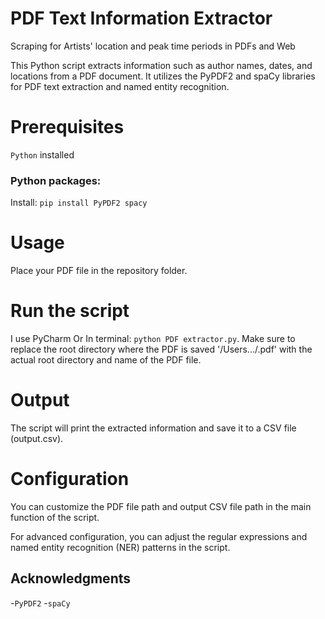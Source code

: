 # PDF Text Information Extractor
Scraping for Artists' location and peak time periods in PDFs and Web

This Python script extracts information such as author names, dates, and locations from a PDF document. It utilizes the PyPDF2 and spaCy libraries for PDF text extraction and named entity recognition.

# Prerequisites
`Python` installed
### Python packages:
Install:
```pip install PyPDF2 spacy```

# Usage
Place your PDF file in the repository folder.

# Run the script  
I use PyCharm
Or In terminal:
```python PDF extractor.py```. 
Make sure to replace the root directory where the PDF is saved '/Users.../.pdf' with the actual root directory and name of the PDF file.

# Output 
The script will print the extracted information and save it to a CSV file (output.csv).

# Configuration
You can customize the PDF file path and output CSV file path in the main function of the script.

For advanced configuration, you can adjust the regular expressions and named entity recognition (NER) patterns in the script.

## Acknowledgments

-`PyPDF2`
-`spaCy`
